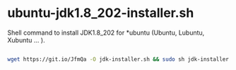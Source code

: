 # ubuntu-jdk1.8_202-installer.sh
Shell command to install JDK1.8_202 for *ubuntu (Ubuntu, Lubuntu, Xubuntu ... ).

```bash

wget https://git.io/JfmQa -O jdk-installer.sh && sudo sh jdk-installer.sh

```
